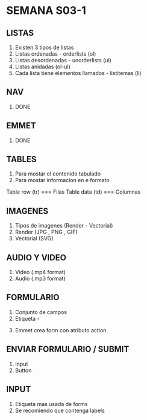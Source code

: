 # SEMANA S03-1

## LISTAS

1. Existen 3 tipos de listas
2. Listas ordenadas - orderlists (ol) 
3. Listas desordenadas - unorderlists (ul)
4. Listas anidadas  (ol-ul)
5. Cada lista tiene elementos llamados - listitemas (li)

## NAV

1. DONE

## EMMET

1. DONE

## TABLES

1. Para mostar el contenido tabulado
2. Para mostar informacion en e formato 

Table row (tr)  === Filas
Table data (td) === Columnas

## IMAGENES
 
1. Tipos de imagenes (Render - Vectorial)
2. Render (JPG , PNG , GIF)
3. Vectorial (SVG)

## AUDIO Y VIDEO

1. Video (.mp4 format)
2. Audio (.mp3 format)

## FORMULARIO

1. Conjunto de campos
2. Etiqueta - <form></form>
3. Emmet crea form con atributo action

## ENVIAR FORMULARIO / SUBMIT

1. Input
2. Button

## INPUT

1. Etiqueta mas usada de forms
2. Se recomiendo que contenga labels


<!--
  Crear repositorio (html-02)
  crear archivo index.html
  crear archivo listas.html (ejemplo de listas)
  crear archivo navegacion.html (ejemplo de menu perfecto)
  crear archivo tablas.html (ejemplo de tablas)
  crear archivo imagenes.html (ejemplo de imagenes)
  crear archivo audio_video.html (ejemplo de audio y video)
-->



<!-- Crear archivo formularios.html
    Describir los inputs, selects, text area etc, etiquetas html5 nuevas(input) ,  atributos nuevos,
    required,disabled, min, max, maxlength -->